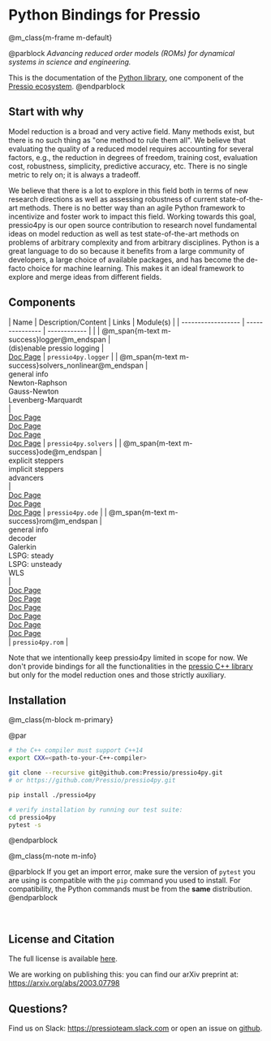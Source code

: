 
# Python Bindings for Pressio


@m_class{m-frame m-default}

@parblock
*Advancing reduced order models (ROMs) for dynamical systems in science and engineering.*

This is the documentation of the [Python library](https://github.com/Pressio/pressio4py), one component of the [Pressio ecosystem](https://pressio.github.io/).
@endparblock

## Start with why

Model reduction is a broad and very active field.
Many methods exist, but there is no such thing as "one method to rule them all".
We believe that evaluating the quality of a reduced model requires
accounting for several factors, e.g., the reduction in degrees of freedom,
training cost, evaluation cost, robustness, simplicity, predictive accuracy, etc.
There is no single metric to rely on; it is always a tradeoff.

We believe that there is a lot to explore in this field
both in terms of new research directions as well as assessing
robustness of current state-of-the-art methods.
There is no better way than an agile Python framework to incentivize and
foster work to impact this field. Working towards this goal, pressio4py
is our open source contribution to research novel fundamental ideas
on model reduction as well as test state-of-the-art methods
on problems of arbitrary complexity and from arbitrary disciplines.
Python is a great language to do so because it benefits
from a large community of developers, a large choice of available packages,
and has become the de-facto choice for machine learning.
This makes it an ideal framework to explore and merge ideas from different fields.


## Components

| Name                                                 | Description/Content                                                                              | Links                                                                                                                                                                                                                                                                                                                                                                               | Module(s)                         |
| ------------------                                   | ---------------                                                                                  | ------------                                                                                                                                                                                                                                                                                                                                                                        |                                   |
| @m_span{m-text m-success}logger@m_endspan             | <br/> (dis)enable pressio logging                                                | <br/>[Doc Page](md_pages_components_logger.html)                                                                                                                                                                                                                                                      | `pressio4py.logger`                                                                                                                                                              |
| @m_span{m-text m-success}solvers_nonlinear@m_endspan | <br/> general info <br/> Newton-Raphson <br/> Gauss-Newton <br/> Levenberg-Marquardt <br/>       | <br/> [Doc Page](md_pages_components_nonlinsolvers_general.html) <br/> [Doc Page](md_pages_components_nonlinsolvers_nr.html) <br/> [Doc Page](md_pages_components_nonlinsolvers_gn.html) <br/> [Doc Page](md_pages_components_nonlinsolvers_lm.html)                  | `pressio4py.solvers` |
| @m_span{m-text m-success}ode@m_endspan               | <br/> explicit steppers <br/>implicit steppers <br/> advancers <br/>                             | <br/> [Doc Page](md_pages_components_ode_steppers_explicit.html)<br/> [Doc Page](md_pages_components_ode_steppers_implicit.html) <br/>[Doc Page](md_pages_components_ode_advance.html)                                                                                                                                                                               | `pressio4py.ode`                  |
| @m_span{m-text m-success}rom@m_endspan               | <br/>general info <br/> decoder <br/> Galerkin<br/> LSPG: steady<br/> LSPG: unsteady<br/> WLS<br/> | <br/>[Doc Page](md_pages_components_rom_general.html) <br/>[Doc Page](md_pages_components_rom_decoder.html) <br/> [Doc Page](md_pages_components_rom_galerkin.html) <br/> [Doc Page](md_pages_components_rom_lspg_steady.html) <br/> [Doc Page](md_pages_components_rom_lspg_unsteady.html) <br/>  [Doc Page](md_pages_components_rom_wls.html) <br/> | `pressio4py.rom`                  |


Note that we intentionally keep pressio4py limited in scope for now.
We don't provide bindings for all the functionalities
in the [pressio C++ library](https://pressio.github.io/pressio/html/index.html)
but only for the model reduction ones and those strictly auxiliary.


## Installation

@m_class{m-block m-primary}

@par
```bash
# the C++ compiler must support C++14
export CXX=<path-to-your-C++-compiler>

git clone --recursive git@github.com:Pressio/pressio4py.git
# or https://github.com/Pressio/pressio4py.git

pip install ./pressio4py

# verify installation by running our test suite:
cd pressio4py
pytest -s
```
@endparblock

@m_class{m-note m-info}

@parblock
If you get an import error, make sure the version of `pytest` you are
using is compatible with the `pip` command you used to install.
For compatibility, the Python commands must be from the **same** distribution.
@endparblock

<!-- ## Explore the tutorials and demos -->
<!-- You can find descriptions of the demos [here](./md_pages_demos_demo1.html) -->
<!-- and of the tutorials [here](./md_pages_tutorials_tutorial1.html)---we will progressively add more. -->
<!-- ```bash -->
<!-- cd pressio4py/demos -->
<!-- python3 ./<demo-subdir-name>/main.py -->
<!-- ``` -->


<!-- read the [building/installation process](./md_pages_getstarted_build_and_install.html)>
<!-- Untill we start filling the tutorials and examples, you can peek at the [test subdirectory](https://github.com/Pressio/pressio/tree/master/tests/rom/burgers1d) of the C++ library. -->

<br/>

## License and Citation
The full license is available [here](https://pressio.github.io/various/license/).

We are working on publishing this: you can find our arXiv preprint at: https://arxiv.org/abs/2003.07798

## Questions?
Find us on Slack: https://pressioteam.slack.com or open an issue on [github](https://github.com/Pressio/pressio4py).
